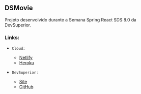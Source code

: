 ## DSMovie

Projeto desenvolvido durante a Semana Spring React SDS 8.0 da DevSuperior. <br>

### Links:

* `Cloud:`

  * [Netlify](https://brazdore-dsmovie.netlify.app) 
  * [Heroku](https://brazdore-dsmovie.herokuapp.com)

* `DevSuperior:`

  * [Site](https://devsuperior.com.br/)
  * [GitHub](https://github.com/devsuperior)
